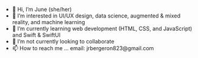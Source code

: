 <ul>
  <li>👋 Hi, I’m June (she/her)</li>
  <li>👀 I’m interested in UI/UX design, data science, augmented & mixed reality, and machine learning</li>
  <li>🌱 I’m currently learning web development (HTML, CSS, and JavaScript) and Swift & SwiftUI</li>
  <li>💞️ I’m not currently looking to collaborate</li>
  <li>📫 How to reach me ... email: jrbergeron823@gmail.com</li>
</ul>
<!---
juneb125/juneb125 is a ✨ special ✨ repository because its `README.md` (this file) appears on your GitHub profile.
You can click the Preview link to take a look at your changes.
--->
